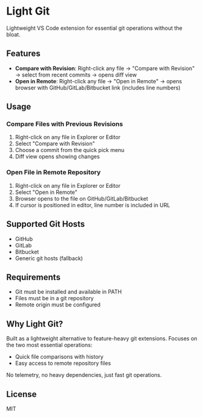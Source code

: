 # Light Git

Lightweight VS Code extension for essential git operations without the bloat.

## Features

- **Compare with Revision**: Right-click any file → "Compare with Revision" → select from recent commits → opens diff view
- **Open in Remote**: Right-click any file → "Open in Remote" → opens browser with GitHub/GitLab/Bitbucket link (includes line numbers)

## Usage

### Compare Files with Previous Revisions
1. Right-click on any file in Explorer or Editor
2. Select "Compare with Revision"
3. Choose a commit from the quick pick menu
4. Diff view opens showing changes

### Open File in Remote Repository
1. Right-click on any file in Explorer or Editor
2. Select "Open in Remote"
3. Browser opens to the file on GitHub/GitLab/Bitbucket
4. If cursor is positioned in editor, line number is included in URL

## Supported Git Hosts

- GitHub
- GitLab
- Bitbucket
- Generic git hosts (fallback)

## Requirements

- Git must be installed and available in PATH
- Files must be in a git repository
- Remote origin must be configured

## Why Light Git?

Built as a lightweight alternative to feature-heavy git extensions. Focuses on the two most essential operations:
- Quick file comparisons with history
- Easy access to remote repository files

No telemetry, no heavy dependencies, just fast git operations.

## License

MIT
